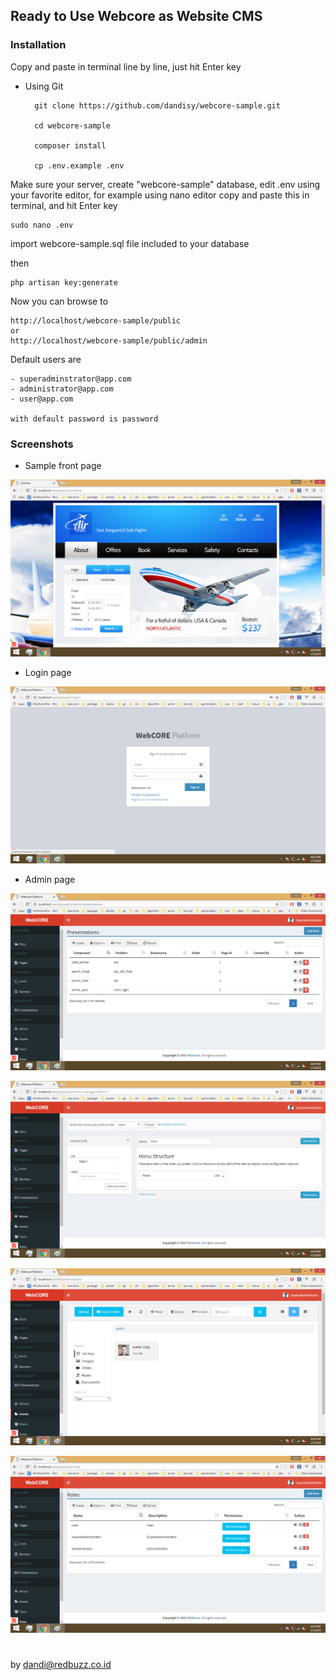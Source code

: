 ## Ready to Use Webcore as Website CMS

### Installation

Copy and paste in terminal line by line, just hit Enter key

* Using Git

        git clone https://github.com/dandisy/webcore-sample.git

        cd webcore-sample

        composer install

        cp .env.example .env

Make sure your server, create "webcore-sample" database, edit .env using your favorite editor, 
for example using nano editor copy and paste this in terminal, and hit Enter key

    sudo nano .env

import webcore-sample.sql file included to your database

then

    php artisan key:generate

Now you can browse to

    http://localhost/webcore-sample/public
    or
    http://localhost/webcore-sample/public/admin

Default users are

    - superadminstrator@app.com
    - administrator@app.com
    - user@app.com

    with default password is password

### Screenshots

* Sample front page

![sample front page](https://github.com/dandisy/webcore-screenshots/blob/master/sample%20front%20page.png)

* Login page

![login page](https://github.com/dandisy/webcore-screenshots/blob/master/login%20page.png)

* Admin page

![admin page 1](https://github.com/dandisy/webcore-screenshots/blob/master/admin%20page%201.png)

![admin page 2](https://github.com/dandisy/webcore-screenshots/blob/master/admin%20page%202.png)

![admin page 3](https://github.com/dandisy/webcore-screenshots/blob/master/admin%20page%203.png)

![admin page 4](https://github.com/dandisy/webcore-screenshots/blob/master/admin%20page%204.png)


#
by dandi@redbuzz.co.id
